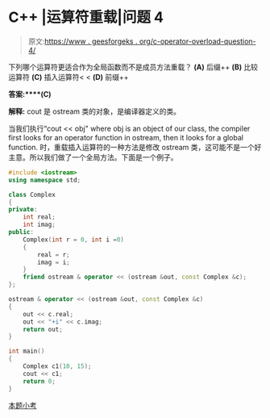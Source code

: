 # C++ |运算符重载|问题 4

> 原文:[https://www . geesforgeks . org/c-operator-overload-question-4/](https://www.geeksforgeeks.org/c-operator-overloading-question-4/)

下列哪个运算符更适合作为全局函数而不是成员方法重载？
**(A)** 后缀++
**(B)** 比较运算符
**(C)** 插入运算符< <
**(D)** 前缀++

**答案:****(C)**

**解释:** cout 是 ostream 类的对象，是编译器定义的类。

当我们执行“cout << obj" where obj is an object of our class, the compiler first looks for an operator function in ostream, then it looks for a global function.
时，重载插入运算符的一种方法是修改 ostream 类，这可能不是一个好主意。所以我们做了一个全局方法。下面是一个例子。

```cpp
#include <iostream>
using namespace std;

class Complex
{
private:
    int real;
    int imag;
public:
    Complex(int r = 0, int i =0)
    {
        real = r;
        imag = i;
    }
    friend ostream & operator << (ostream &out, const Complex &c);
};

ostream & operator << (ostream &out, const Complex &c)
{
    out << c.real;
    out << "+i" << c.imag;
    return out;
}

int main()
{
    Complex c1(10, 15);
    cout << c1;
    return 0;
}

```

[本题小考](https://www.geeksforgeeks.org/quiz-corner-gq/)